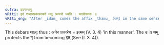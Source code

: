 ```yaml
---
sutra: इदमस्थमुः
vRtti: इदं शब्दात्प्रकारवचने थमुः प्रत्ययो भवति । थालोपवादः ॥
vRtti_eng: "After _idam_ comes the affix _thamu_ (थम्) in the same sense i. e. in denoting manner."
---
```

This debars थाल्; thus : अनेन प्रकारेण = इत्थम् (V. 3. 4) 'in this manner'. The उ in थमु protects the  म् from becoming इत् (See (I. 3. 4)).
